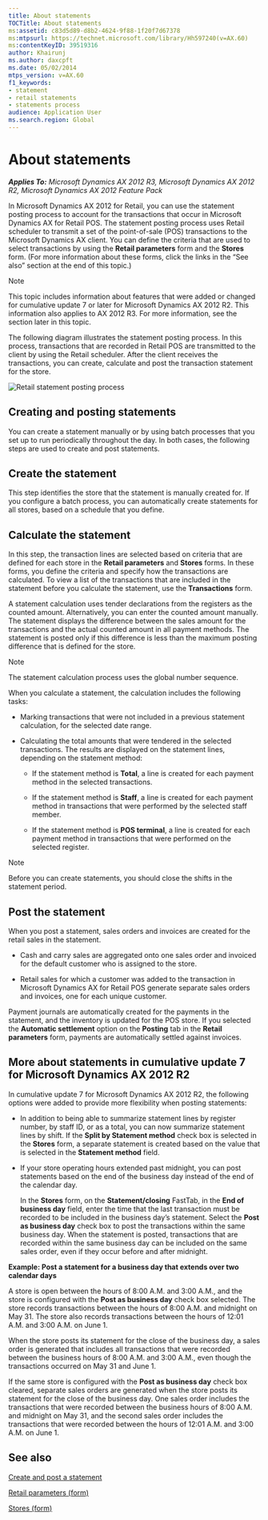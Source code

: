 ```yaml
---
title: About statements
TOCTitle: About statements
ms:assetid: c83d5d89-d8b2-4624-9f88-1f20f7d67378
ms:mtpsurl: https://technet.microsoft.com/library/Hh597240(v=AX.60)
ms:contentKeyID: 39519316
author: Khairunj
ms.author: daxcpft
ms.date: 05/02/2014
mtps_version: v=AX.60
f1_keywords:
- statement
- retail statements
- statements process
audience: Application User
ms.search.region: Global
---
```


# About statements 


_**Applies To:** Microsoft Dynamics AX 2012 R3, Microsoft Dynamics AX 2012 R2, Microsoft Dynamics AX 2012 Feature Pack_

In Microsoft Dynamics AX 2012 for Retail, you can use the statement posting process to account for the transactions that occur in Microsoft Dynamics AX for Retail POS. The statement posting process uses Retail scheduler to transmit a set of the point-of-sale (POS) transactions to the Microsoft Dynamics AX client. You can define the criteria that are used to select transactions by using the **Retail parameters** form and the **Stores** form. (For more information about these forms, click the links in the “See also” section at the end of this topic.)


> [!NOTE]
> <P>This topic includes information about features that were added or changed for cumulative update 7 or later for Microsoft Dynamics AX 2012 R2. This information also applies to AX 2012 R3. For more information, see the section later in this topic.</P>



The following diagram illustrates the statement posting process. In this process, transactions that are recorded in Retail POS are transmitted to the client by using the Retail scheduler. After the client receives the transactions, you can create, calculate and post the transaction statement for the store.

![Retail statement posting process](images/Hh597240.RetailStatements_process(AX.60).gif "Retail statement posting process")

## Creating and posting statements

You can create a statement manually or by using batch processes that you set up to run periodically throughout the day. In both cases, the following steps are used to create and post statements.

## Create the statement

This step identifies the store that the statement is manually created for. If you configure a batch process, you can automatically create statements for all stores, based on a schedule that you define.

## Calculate the statement

In this step, the transaction lines are selected based on criteria that are defined for each store in the **Retail parameters** and **Stores** forms. In these forms, you define the criteria and specify how the transactions are calculated. To view a list of the transactions that are included in the statement before you calculate the statement, use the **Transactions** form.

A statement calculation uses tender declarations from the registers as the counted amount. Alternatively, you can enter the counted amount manually. The statement displays the difference between the sales amount for the transactions and the actual counted amount in all payment methods. The statement is posted only if this difference is less than the maximum posting difference that is defined for the store.


> [!NOTE]
> <P>The statement calculation process uses the global number sequence.</P>



When you calculate a statement, the calculation includes the following tasks:

  - Marking transactions that were not included in a previous statement calculation, for the selected date range.

  - Calculating the total amounts that were tendered in the selected transactions. The results are displayed on the statement lines, depending on the statement method:
    
      - If the statement method is **Total**, a line is created for each payment method in the selected transactions.
    
      - If the statement method is **Staff**, a line is created for each payment method in transactions that were performed by the selected staff member.
    
      - If the statement method is **POS terminal**, a line is created for each payment method in transactions that were performed on the selected register.


> [!NOTE]
> <P>Before you can create statements, you should close the shifts in the statement period.</P>



## Post the statement

When you post a statement, sales orders and invoices are created for the retail sales in the statement.

  - Cash and carry sales are aggregated onto one sales order and invoiced for the default customer who is assigned to the store.

  - Retail sales for which a customer was added to the transaction in Microsoft Dynamics AX for Retail POS generate separate sales orders and invoices, one for each unique customer.

Payment journals are automatically created for the payments in the statement, and the inventory is updated for the POS store. If you selected the **Automatic settlement** option on the **Posting** tab in the **Retail parameters** form, payments are automatically settled against invoices.

## More about statements in cumulative update 7 for Microsoft Dynamics AX 2012 R2

In cumulative update 7 for Microsoft Dynamics AX 2012 R2, the following options were added to provide more flexibility when posting statements:

  - In addition to being able to summarize statement lines by register number, by staff ID, or as a total, you can now summarize statement lines by shift. If the **Split by Statement method** check box is selected in the **Stores** form, a separate statement is created based on the value that is selected in the **Statement method** field.

  - If your store operating hours extended past midnight, you can post statements based on the end of the business day instead of the end of the calendar day.
    
    In the **Stores** form, on the **Statement/closing** FastTab, in the **End of business day** field, enter the time that the last transaction must be recorded to be included in the business day’s statement. Select the **Post as business day** check box to post the transactions within the same business day. When the statement is posted, transactions that are recorded within the same business day can be included on the same sales order, even if they occur before and after midnight.

**Example: Post a statement for a business day that extends over two calendar days**

A store is open between the hours of 8:00 A.M. and 3:00 A.M., and the store is configured with the **Post as business day** check box selected. The store records transactions between the hours of 8:00 A.M. and midnight on May 31. The store also records transactions between the hours of 12:01 A.M. and 3:00 A.M. on June 1.

When the store posts its statement for the close of the business day, a sales order is generated that includes all transactions that were recorded between the business hours of 8:00 A.M. and 3:00 A.M., even though the transactions occurred on May 31 and June 1.

If the same store is configured with the **Post as business day** check box cleared, separate sales orders are generated when the store posts its statement for the close of the business day. One sales order includes the transactions that were recorded between the business hours of 8:00 A.M. and midnight on May 31, and the second sales order includes the transactions that were recorded between the hours of 12:01 A.M. and 3:00 A.M. on June 1.

## See also

[Create and post a statement](create-and-post-a-statement.md)

[Retail parameters (form)](https://technet.microsoft.com/library/hh597194\(v=ax.60\))

[Stores (form)](https://technet.microsoft.com/library/hh580646\(v=ax.60\))

  


